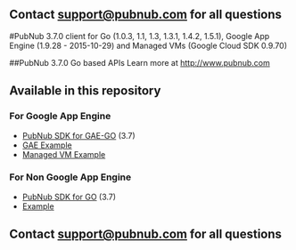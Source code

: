 ## Contact support@pubnub.com for all questions

#PubNub 3.7.0 client for Go (1.0.3, 1.1, 1.3, 1.3.1, 1.4.2, 1.5.1), Google App Engine (1.9.28 - 2015-10-29) and Managed VMs (Google Cloud SDK 0.9.70)

##PubNub 3.7.0 Go based APIs
Learn more at http://www.pubnub.com

## Available in this repository

### For Google App Engine

* [PubNub SDK for GAE-GO](gae) (3.7)
 * [GAE Example](gae-example)
 * [Managed VM Example](gae-managed-vm-example)

### For Non Google App Engine

* [PubNub SDK for GO](messaging) (3.7)
 * [Example](messaging/example)

## Contact support@pubnub.com for all questions
